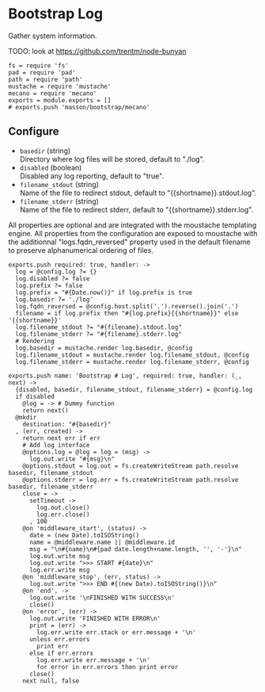 
# Bootstrap Log

Gather system information.

TODO: look at https://github.com/trentm/node-bunyan

    fs = require 'fs'
    pad = require 'pad'
    path = require 'path'
    mustache = require 'mustache'
    mecano = require 'mecano'
    exports = module.exports = []
    # exports.push 'masson/bootstrap/mecano'

## Configure

*   `basedir` (string)   
    Directory where log files will be stored, default to "./log".   
*   `disabled` (boolean)   
    Disabled any log reporting, default to "true".   
*   `filename_stdout` (string)   
    Name of the file to redirect stdout, default to "{{shortname}}.stdout.log".   
*   `filename_stderr` (string)   
    Name of the file to redirect stderr, default to "{{shortname}}.stderr.log".   

All properties are optional and are integrated with the moustache templating
engine. All properties from the configuration are exposed to moustache with the
additionnal "logs.fqdn_reversed" property used in the default filename to
preserve alphanumerical ordering of files.

    exports.push required: true, handler: ->
      log = @config.log ?= {}
      log.disabled ?= false
      log.prefix ?= false
      log.prefix = "#{Date.now()}" if log.prefix is true
      log.basedir ?= './log'
      log.fqdn_reversed = @config.host.split('.').reverse().join('.')
      filename = if log.prefix then "#{log.prefix}{{shortname}}" else '{{shortname}}'
      log.filename_stdout ?= "#{filename}.stdout.log"
      log.filename_stderr ?= "#{filename}.stderr.log"
      # Rendering
      log.basedir = mustache.render log.basedir, @config
      log.filename_stdout = mustache.render log.filename_stdout, @config
      log.filename_stderr = mustache.render log.filename_stderr, @config

    exports.push name: 'Bootstrap # Log', required: true, handler: (_, next) ->
      {disabled, basedir, filename_stdout, filename_stderr} = @config.log
      if disabled
        @log = -> # Dummy function
        return next()
      @mkdir
        destination: "#{basedir}"
      , (err, created) ->
        return next err if err
        # Add log interface
        @options.log = @log = log = (msg) ->
          log.out.write "#{msg}\n"
        @options.stdout = log.out = fs.createWriteStream path.resolve basedir, filename_stdout
        @options.stderr = log.err = fs.createWriteStream path.resolve basedir, filename_stderr
        close = ->
          setTimeout ->
            log.out.close()
            log.err.close()
          , 100
        @on 'middleware_start', (status) ->
          date = (new Date).toISOString()
          name = @middleware.name || @middleware.id
          msg = "\n#{name}\n#{pad date.length+name.length, '', '-'}\n"
          log.out.write msg
          log.out.write ">>> START #{date}\n"
          log.err.write msg
        @on 'middleware_stop', (err, status) ->
          log.out.write ">>> END #{(new Date).toISOString()}\n"
        @on 'end', ->
          log.out.write '\nFINISHED WITH SUCCESS\n'
          close()
        @on 'error', (err) ->
          log.out.write 'FINISHED WITH ERROR\n'
          print = (err) ->
            log.err.write err.stack or err.message + '\n'
          unless err.errors
            print err
          else if err.errors
            log.err.write err.message + '\n'
            for error in err.errors then print error
          close()
        next null, false
